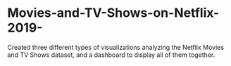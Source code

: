 # Movies-and-TV-Shows-on-Netflix-2019-
Created three different types of visualizations analyzing the Netflix Movies and TV Shows dataset, and a dashboard to display all of them together.
